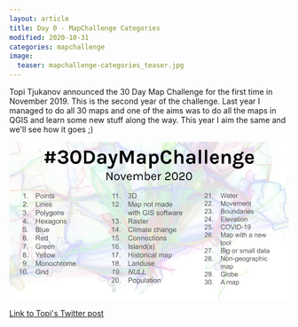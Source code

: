 ```yaml
---
layout: article
title: Day 0 - MapChallenge Categories
modified: 2020-10-31
categories: mapchallenge
image:
  teaser: mapchallenge-categories_teaser.jpg
---
```


Topi Tjukanov announced the 30 Day Map Challenge for the first time in November 2019. This is the second year of the challenge.
Last year I managed to do all 30 maps and one of the aims was to do all the maps in QGIS and learn some new stuff along the way. This year I aim the same and we'll see how it goes ;)


![image of categories](../../images/mapchallenge-categories.jpg)

[Link to Topi's Twitter post](https://twitter.com/tjukanov/status/1311568912950140930)
